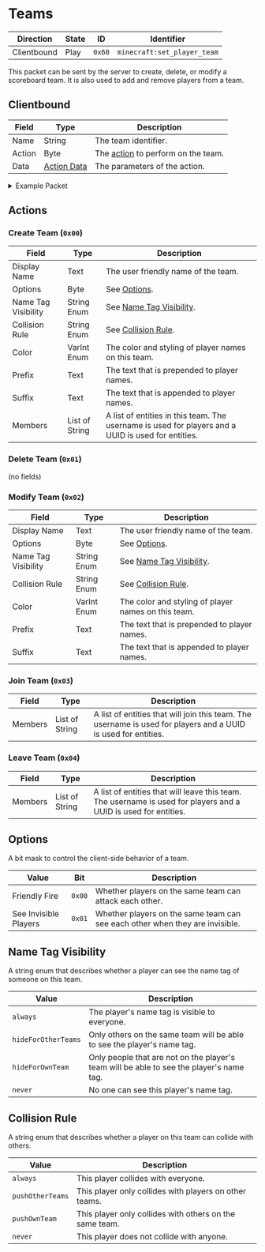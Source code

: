 # Teams
| Direction   | State | ID     | Identifier                  |
| ----------- | ----- | ------ | --------------------------- |
| Clientbound | Play  | `0x60` | `minecraft:set_player_team` |

This packet can be sent by the server to create, delete, or modify a scoreboard team. It is also used to add and remove players from a team.

## Clientbound
| Field  | Type   | Description          |
| ------ | ------ | -------------------- |
| Name   | String | The team identifier. |
| Action | Byte   | The [action](#actions) to perform on the team. |
| Data | [Action Data](#actions) | The parameters of the action. |

<details>
    <summary>Example Packet</summary>

| Field                      | Value   | 
| -------------------------- | ------- |
| Name | "`admins`"   |
| Action | `0x03` |
| Members (length) | `2` |
| Member #1 | "`Notch`" |
| Member #2 | `e93a25ba-c1b4-4dfa-b161-9513c44c8ba9` |
</details>

## Actions
### Create Team (`0x00`)
| Field | Type | Description |
| ----- | ---- | ----------- |
| Display Name | Text | The user friendly name of the team. |
| Options | Byte | See [Options](#options). |
| Name Tag Visibility | String Enum | See [Name Tag Visibility](#name-tag-visibility). |
| Collision Rule | String Enum | See [Collision Rule](#collision-rule). |
| Color | VarInt Enum | The color and styling of player names on this team. |
| Prefix | Text | The text that is prepended to player names. |
| Suffix | Text | The text that is appended to player names. |
| Members | List of String | A list of entities in this team. The username is used for players and a UUID is used for entities. |

### Delete Team (`0x01`)
(no fields)

### Modify Team (`0x02`)
| Field | Type | Description |
| ----- | ---- | ----------- |
| Display Name | Text | The user friendly name of the team. |
| Options | Byte | See [Options](#options). |
| Name Tag Visibility | String Enum | See [Name Tag Visibility](#name-tag-visibility). |
| Collision Rule | String Enum | See [Collision Rule](#collision-rule). |
| Color | VarInt Enum | The color and styling of player names on this team. |
| Prefix | Text | The text that is prepended to player names. |
| Suffix | Text | The text that is appended to player names. |

### Join Team (`0x03`)
| Field | Type | Description |
| ----- | ---- | ----------- |
| Members | List of String | A list of entities that will join this team. The username is used for players and a UUID is used for entities. |

### Leave Team (`0x04`)
| Field | Type | Description |
| ----- | ---- | ----------- |
| Members | List of String | A list of entities that will leave this team. The username is used for players and a UUID is used for entities. |

## Options
A bit mask to control the client-side behavior of a team.

| Value | Bit | Description |
| ----- | --- | ----------- |
| Friendly Fire | `0x00` | Whether players on the same team can attack each other. |
| See Invisible Players | `0x01` | Whether players on the same team can see each other when they are invisible.

## Name Tag Visibility
A string enum that describes whether a player can see the name tag of someone on this team.

| Value | Description |
| ----- | ----------- |
| `always` | The player's name tag is visible to everyone. |
| `hideForOtherTeams` | Only others on the same team will be able to see the player's name tag. |
| `hideForOwnTeam` | Only people that are not on the player's team will be able to see the player's name tag. |
| `never` | No one can see this player's name tag. |

## Collision Rule
A string enum that describes whether a player on this team can collide with others.

| Value | Description |
| ----- | ----------- |
| `always` | This player collides with everyone. |
| `pushOtherTeams` | This player only collides with players on other teams. |
| `pushOwnTeam` | This player only collides with others on the same team. |
| `never` | This player does not collide with anyone. |